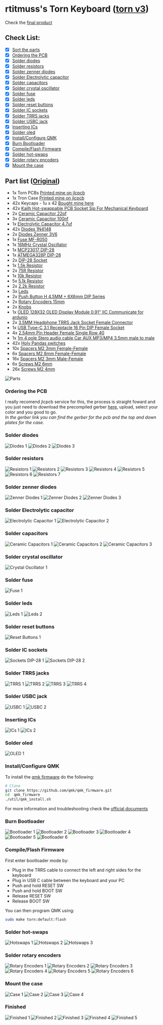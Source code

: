 # rtitmuss's Torn Keyboard ([torn v3](https://github.com/rtitmuss/torn))

Check the [final product](#finished)  

## Check List:
- [x] [Sort the parts](#part-list-original)
- [x] [Ordering the PCB](#ordering-the-pcb)
- [x] [Solder diodes](#solder-diodes)
- [x] [Solder resistors](#solder-resistors)
- [x] [Solder zenner diodes](#solder-zenner-diodes)
- [x] [Solder Electrolytic capacitor](#solder-electrolytic-capacitor)
- [x] [Solder capacitors](#solder-capacitors)
- [x] [Solder crystal oscillator](#solder-crystal-oscillator)
- [x] [Solder fuse](#solder-fuse)
- [x] [Solder leds](#solder-leds)
- [x] [Solder reset buttons](#solder-reset-buttons)
- [x] [Solder IC sockets](#solder-ic-sockets)
- [x] [Solder TRRS jacks](#solder-trrs-jacks)
- [x] [Solder USBC jack](#solder-usbc-jack)
- [x] [Inserting ICs](#inserting-ics)
- [x] [Solder oled](#solder-oled)
- [x] [Install/Configure QMK](#installconfigure-qmk)
- [x] [Burn Bootloader](#burn-bootloader)
- [x] [Compile/Flash Firmware](#compileflash-firmware)
- [x] [Solder hot-swaps](#solder-hot-swaps)
- [x] [Solder rotary encoders](#solder-rotary-encoders)
- [x] [Mount the case](#mount-the-case)

## Part list ([Original](https://github.com/foostan/crkbd/blob/master/corne-cherry/doc/v3/buildguide_jp.md))

- 1x  Torn PCBs [Printed mine on jlcpcb](https://jlcpcb.com/)
- 1x  Tron Case [Printed mine on jlcpcb](https://jlcpcb.com/)
- 42x Keycaps - 1u x 42 [Bought mine here](https://ohkeycaps.com/)
- 42x [Kailh Hot-swappable PCB Socket Sip For Mechanical Keyboard](https://www.aliexpress.com/item/4001051840976.html?spm=a2g0s.9042311.0.0.27424c4dlrgRjA)
- 2x  [Ceramic Capacitor 22pf](https://www.aliexpress.com/item/33047488252.html?spm=2114.12010615.8148356.45.a2d16c53lp1R9b)
- 3x  [Ceramic Capacitor 100nf](https://www.aliexpress.com/item/33047488252.html?spm=2114.12010615.8148356.45.a2d16c53lp1R9b)
- 1x  [Electrolytic Capacitor 4.7uf](https://www.aliexpress.com/item/32508909501.html?spm=a2g0o.productlist.0.0.28ab629c5HTmoN)
- 42x [Diodes 1N4148](https://www.aliexpress.com/item/32881432301.html?spm=a2g0s.9042311.0.0.27424c4dH9gzJt)
- 2x  [Diodes Zenner 3V6](https://www.aliexpress.com/item/4000841629104.html?spm=a2g0s.9042311.0.0.27424c4dH9gzJt)
- 1x  [Fuse MF-R050](https://www.aliexpress.com/item/4001303234450.html?spm=a2g0s.9042311.0.0.27424c4dH9gzJt)
- 1x  [16MHz Crystal Oscillator](https://www.aliexpress.com/item/33047492067.html?spm=2114.12010615.8148356.1.27005d64EJaZ58)
- 1x  [MCP23017 DIP-28](https://www.aliexpress.com/item/33042254423.html?spm=a2g0s.9042311.0.0.27424c4dH9gzJt)
- 1x  [ATMEGA328P DIP-28](https://www.aliexpress.com/item/32963157048.html?spm=2114.12010615.8148356.3.24e93275FP9aeD)
- 2x  [DIP-28 Socket](https://www.aliexpress.com/item/32869251296.html?spm=a2g0o.productlist.0.0.8e862b99V3bQ13)
- 1x  [1.5k Resistor](https://www.aliexpress.com/item/1005001443193845.html?spm=a2g0o.productlist.0.0.5d4e5d62psXV2a)
- 2x  [75R Resistor](https://www.aliexpress.com/item/1005001443193845.html?spm=a2g0o.productlist.0.0.5d4e5d62psXV2a)
- 1x  [10k Resistor](https://www.aliexpress.com/item/1005001443193845.html?spm=a2g0o.productlist.0.0.5d4e5d62psXV2a)
- 5x  [5.1k Resistor](https://www.aliexpress.com/item/1005001443193845.html?spm=a2g0o.productlist.0.0.5d4e5d62psXV2a)
- 2x  [2.2k Resistor](https://www.aliexpress.com/item/1005001443193845.html?spm=a2g0o.productlist.0.0.5d4e5d62psXV2a)
- 3x  [Leds](https://www.aliexpress.com/item/4000043090015.html?spm=a2g0o.productlist.0.0.3e4048cfmUDc6K)
- 2x  [Push Button H 4.5MM + 6X6mm DIP Series](https://www.aliexpress.com/item/1058764733.html?spm=a2g0s.9042311.0.0.27424c4dH9gzJt)
- 2x  [Rotary Encoders 15mm](https://www.aliexpress.com/item/32857693694.html?spm=a2g0s.9042311.0.0.27424c4dH9gzJt)
- 2x  [Knobs](aliexpress.com/item/4000686931568.html?spm=a2g0s.9042311.0.0.27424c4dH9gzJt)
- 1x  [OLED 128X32 OLED Display Module 0.91" IIC Communicate for ardunio](https://www.aliexpress.com/item/32777216785.html?spm=a2g0s.9042311.0.0.27424c4dlrgRjA)
- 2x  [3.5MM Headphone TRRS Jack Socket Female Connector](https://www.aliexpress.com/item/32811541166.html?spm=a2g0s.9042311.0.0.27424c4dH9gzJt)
- 1x  [USB Type-C 3.1 Receptacle 16 Pin DIP Female Socket](https://www.aliexpress.com/item/4000967090640.html?spm=a2g0s.9042311.0.0.27424c4dH9gzJt)
- 4x  [2.54mm Pin Header Female Single Row 40](https://www.aliexpress.com/item/32817226478.html?spm=a2g0s.9042311.0.0.27424c4dlrgRjA)
- 1x  [1m 4 pole Stero audio cable Car AUX MP3/MP4 3.5mm male to male](https://www.aliexpress.com/item/32459681560.html?spm=a2g0s.9042311.0.0.27424c4dlrgRjA)
- 42x [Holy Pandas switches](https://www.aliexpress.com/item/1005001465063863.html?spm=a2g0s.9042311.0.0.27424c4dlrgRjA)
- 10x [Spacers M2 3mm Female-Female](https://www.aliexpress.com/item/33051228617.html?spm=a2g0s.9042311.0.0.27424c4dH9gzJt)
- 6x  [Spacers M2 8mm Female-Female](https://www.aliexpress.com/item/33051228617.html?spm=a2g0s.9042311.0.0.27424c4dH9gzJt)
- 16x [Spacers M2 3mm Male-Female](https://www.aliexpress.com/item/33051228617.html?spm=a2g0s.9042311.0.0.27424c4dH9gzJt)
- 6x  [Screws M2 6mm](https://www.aliexpress.com/item/32661182311.html?spm=a2g0s.9042311.0.0.27424c4dlrgRjA)
- 26x [Screws M2 4mm](https://www.aliexpress.com/item/32661182311.html?spm=a2g0s.9042311.0.0.27424c4dlrgRjA)

![Parts](/torn-v3/01-sort-parts-01.jpg)

### Ordering the PCB

I really recomend jlcpcb service for this, the process is straight foward and you just need to download the precompiled gerber [here](https://github.com/rtitmuss/torn/releases), upload, select your color and you good to go.  
_In the gerber link you can find the gerber for the pcb and the top and down plates for the case._

### Solder diodes
![Diodes 1](/torn-v3/03-diodes-01.jpg)
![Diodes 2](/torn-v3/03-diodes-02.jpg)
![Diodes 3](/torn-v3/03-diodes-03.jpg)

### Solder resistors
![Resistors 1](/torn-v3/04-resistors-01.jpg)
![Resistors 2](/torn-v3/04-resistors-02.jpg)
![Resistors 3](/torn-v3/04-resistors-03.jpg)
![Resistors 4](/torn-v3/04-resistors-04.jpg)
![Resistors 5](/torn-v3/04-resistors-05.jpg)
![Resistors 6](/torn-v3/04-resistors-06.jpg)
![Resistors 7](/torn-v3/04-resistors-07.jpg)

### Solder zenner diodes
![Zenner Diodes 1](/torn-v3/05-zenner-diodes-01.jpg)
![Zenner Diodes 2](/torn-v3/05-zenner-diodes-02.jpg)
![Zenner Diodes 3](/torn-v3/05-zenner-diodes-03.jpg)

### Solder Electrolytic capacitor
![Electrolytic Capacitor 1](/torn-v3/07-electrolytic-capacitor-01.jpg)
![Electrolytic Capacitor 2](/torn-v3/07-electrolytic-capacitor-02.jpg)

### Solder capacitors
![Ceramic Capacitors 1](/torn-v3/08-ceramic-capacitors-01.jpg)
![Ceramic Capacitors 2](/torn-v3/08-ceramic-capacitors-02.jpg)
![Ceramic Capacitors 3](/torn-v3/08-ceramic-capacitors-03.jpg)

### Solder crystal oscillator
![Crystal Oscillator 1](/torn-v3/09-crystal-oscillator-01.jpg)

### Solder fuse
![Fuse 1](/torn-v3/10-fuse-01.jpg)

### Solder leds
![Leds 1](/torn-v3/11-leds-01.jpg)
![Leds 2](/torn-v3/11-leds-02.jpg)

### Solder reset buttons
![Reset Buttons 1](/torn-v3/12-reset-buttons.jpg)

### Solder IC sockets
![Sockets DIP-28 1](/torn-v3/13-sockets-01.jpg)
![Sockets DIP-28 2](/torn-v3/13-sockets-02.jpg)

### Solder TRRS jacks
![TRRS 1](/torn-v3/14-trrs-jacks-01.jpg)
![TRRS 2](/torn-v3/14-trrs-jacks-02.jpg)
![TRRS 3](/torn-v3/14-trrs-jacks-03.jpg)
![TRRS 4](/torn-v3/14-trrs-jacks-04.jpg)

### Solder USBC jack
![USBC 1](/torn-v3/15-usbc-jack-01.jpg)
![USBC 2](/torn-v3/15-usbc-jack-02.jpg)

### Inserting ICs
![ICs 1](/torn-v3/16-inserting-cis-01.jpg)
![ICs 2](/torn-v3/16-inserting-cis-02.jpg)

### Solder oled
![OLED 1](/torn-v3/17-oleds-01.jpg)

### Install/Configure QMK

To install the [qmk firmware](https://github.com/qmk/qmk_firmware) do the following:
```bash
# Clone
git clone https://github.com/qmk/qmk_firmware.git
cd  qmk_firmware
./util/qmk_install.sh
```
For more information and troubleshooting check the [official documents](https://docs.qmk.fm/#/newbs_getting_started)

### Burn Bootloader
![Bootloader 1](/torn-v3/18-burning-bootloader-01.jpg)
![Bootloader 2](/torn-v3/18-burning-bootloader-02.jpg)
![Bootloader 3](/torn-v3/18-burning-bootloader-03.jpg)
![Bootloader 4](/torn-v3/18-burning-bootloader-04.jpg)
![Bootloader 5](/torn-v3/18-burning-bootloader-05.jpg)
![Bootloader 6](/torn-v3/18-burning-bootloader-06.jpg)

### Compile/Flash Firmware
First enter bootloader mode by:
 - Plug in the TRRS cable to connect the left and right sides for the keyboard
 - Plug in USB C cable between the keyboard and your PC
 - Push and hold RESET SW
 - Push and hold BOOT SW
 - Release RESET SW
 - Release BOOT SW

You can then program QMK using:
```bash 
sudo make torn:default:flash
```

### Solder hot-swaps
![Hotswaps 1](/torn-v3/19-kailh-hotswap-01.jpg)
![Hotswaps 2](/torn-v3/19-kailh-hotswap-02.jpg)
![Hotswaps 3](/torn-v3/19-kailh-hotswap-03.jpg)

### Solder rotary encoders
![Rotary Encoders 1](/torn-v3/20-rotary-encoder-01.jpg)
![Rotary Encoders 2](/torn-v3/20-rotary-encoder-02.jpg)
![Rotary Encoders 3](/torn-v3/20-rotary-encoder-03.jpg)
![Rotary Encoders 4](/torn-v3/20-rotary-encoder-04.jpg)
![Rotary Encoders 5](/torn-v3/20-rotary-encoder-05.jpg)
![Rotary Encoders 6](/torn-v3/20-rotary-encoder-06.jpg)

### Mount the case
![Case 1](/torn-v3/21-case-01.jpg)
![Case 2](/torn-v3/21-case-02.jpg)
![Case 3](/torn-v3/21-case-03.jpg)
![Case 4](/torn-v3/21-case-04.jpg)

### Finished
![Finished 1](/torn-v3/22-finished-01.jpg)
![Finished 2](/torn-v3/22-finished-02.jpg)
![Finished 3](/torn-v3/22-finished-03.jpg)
![Finished 4](/torn-v3/22-finished-04.jpg)
![Finished 5](/torn-v3/22-finished-05.jpg)
